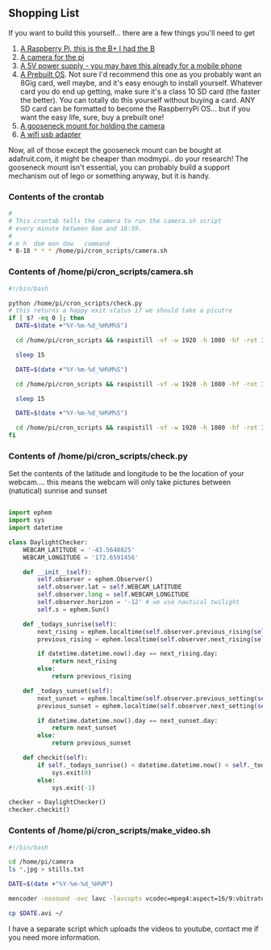## Shopping List ##
If you want to build this yourself... there are a few things you'll need to get

1. [A Raspberry Pi, this is the B+ I had the B](http://www.adafruit.com/products/1914)
2. [A camera for the pi](http://www.adafruit.com/products/1367)
3. [A 5V power supply - you may have this already for a mobile phone](http://www.adafruit.com/products/501)
4. [A Prebuilt OS](https://www.adafruit.com/products/1121).  Not sure I'd recommend 
this one as you probably want an 8Gig card, well maybe, and it's easy enough to install yourself.  Whatever
card you do end up getting, make sure it's a class 10 SD card (the faster the better).  You can totally do this yourself without buying a card.  ANY SD card can be formatted to become the RaspberryPi OS... but if you want the easy life, sure, buy a prebuilt one!
5. [A gooseneck mount for holding the camera](https://www.modmypi.com/raspberry-pi-camera/flexible-camera-mount)
6. [A wifi usb adapter](http://www.adafruit.com/products/814)

Now, all of those except the gooseneck mount can be bought at adafruit.com, it might be cheaper than modmypi.. do your research!  The gooseneck mount isn't essential, you can probably build a support mechanism out of lego or something anyway, but it is handy.


### Contents of the crontab
```bash
#
# This crontab tells the camera to run the camera.sh script
# every minute between 8am and 18:59.
#
# m h  dom mon dow   command
* 8-18 * * * /home/pi/cron_scripts/camera.sh

```

### Contents of /home/pi/cron_scripts/camera.sh
```bash
#!/bin/bash

python /home/pi/cron_scripts/check.py
# this returns a happy exit status if we should take a picutre
if [ $? -eq 0 ]; then
  DATE=$(date +"%Y-%m-%d_%H%M%S")

  cd /home/pi/cron_scripts && raspistill -vf -w 1920 -h 1080 -hf -rot 180 -o /home/pi/camera/$DATE.jpg

  sleep 15 

  DATE=$(date +"%Y-%m-%d_%H%M%S")

  cd /home/pi/cron_scripts && raspistill -vf -w 1920 -h 1080 -hf -rot 180 -o /home/pi/camera/$DATE.jpg

  sleep 15 

  DATE=$(date +"%Y-%m-%d_%H%M%S")

  cd /home/pi/cron_scripts && raspistill -vf -w 1920 -h 1080 -hf -rot 180 -o /home/pi/camera/$DATE.jpg
fi

```

### Contents of /home/pi/cron_scripts/check.py
Set the contents of the latitude and longitude to be the location
of your webcam.... this means the webcam will only take pictures
between (natutical) sunrise and sunset

```python

import ephem
import sys
import datetime

class DaylightChecker:
    WEBCAM_LATITUDE = '-43.5648825'
    WEBCAM_LONGITUDE = '172.6591456'

    def __init__(self):
        self.observer = ephem.Observer()
        self.observer.lat = self.WEBCAM_LATITUDE
        self.observer.long = self.WEBCAM_LONGITUDE
        self.observer.horizon = '-12' # we use nautical twilight
        self.s = ephem.Sun()

    def _todays_sunrise(self):
        next_rising = ephem.localtime(self.observer.previous_rising(self.s))
        previous_rising = ephem.localtime(self.observer.next_rising(self.s))

        if datetime.datetime.now().day == next_rising.day:
            return next_rising
        else:
            return previous_rising

    def _todays_sunset(self):
        next_sunset = ephem.localtime(self.observer.previous_setting(self.s))
        previous_sunset = ephem.localtime(self.observer.next_setting(self.s))

        if datetime.datetime.now().day == next_sunset.day:
            return next_sunset
        else:
            return previous_sunset

    def checkit(self):
        if self._todays_sunrise() < datetime.datetime.now() < self._todays_sunset():
            sys.exit(0)
        else:
            sys.exit(-1)

checker = DaylightChecker()
checker.checkit()
```


### Contents of /home/pi/cron_scripts/make_video.sh
```bash
#!/bin/bash

cd /home/pi/camera
ls *.jpg > stills.txt

DATE=$(date +"%Y-%m-%d_%H%M")

mencoder -nosound -ovc lavc -lavcopts vcodec=mpeg4:aspect=16/9:vbitrate=8000000 -vf scale=1920:1080 -o $DATE.avi -mf type=jpeg:fps=24 mf://@stills.txt

cp $DATE.avi ~/

```

I have a separate script which uploads the videos to youtube, contact
me if you need more information.
